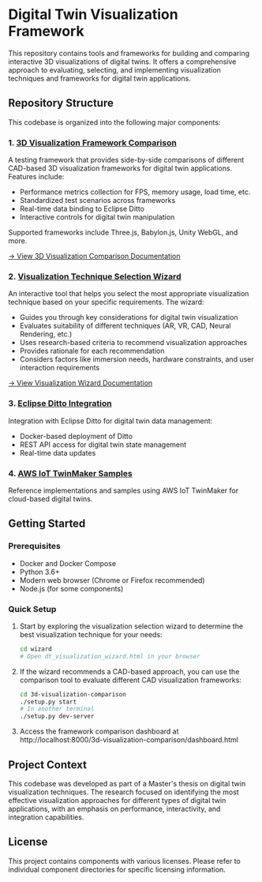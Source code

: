# Digital Twin Visualization Framework

This repository contains tools and frameworks for building and comparing interactive 3D visualizations of digital twins. It offers a comprehensive approach to evaluating, selecting, and implementing visualization techniques and frameworks for digital twin applications.

## Repository Structure

This codebase is organized into the following major components:

### 1. [3D Visualization Framework Comparison](./3d-visualization-comparison/README.md)

A testing framework that provides side-by-side comparisons of different CAD-based 3D visualization frameworks for digital twin applications. Features include:

- Performance metrics collection for FPS, memory usage, load time, etc.
- Standardized test scenarios across frameworks
- Real-time data binding to Eclipse Ditto
- Interactive controls for digital twin manipulation

Supported frameworks include Three.js, Babylon.js, Unity WebGL, and more.

[→ View 3D Visualization Comparison Documentation](./3d-visualization-comparison/README.md)

### 2. [Visualization Technique Selection Wizard](./wizard/README.md)

An interactive tool that helps you select the most appropriate visualization technique based on your specific requirements. The wizard:

- Guides you through key considerations for digital twin visualization
- Evaluates suitability of different techniques (AR, VR, CAD, Neural Rendering, etc.)
- Uses research-based criteria to recommend visualization approaches
- Provides rationale for each recommendation
- Considers factors like immersion needs, hardware constraints, and user interaction requirements

[→ View Visualization Wizard Documentation](./wizard/README.md)

### 3. [Eclipse Ditto Integration](./ditto-master)

Integration with Eclipse Ditto for digital twin data management:

- Docker-based deployment of Ditto
- REST API access for digital twin state management
- Real-time data updates

### 4. [AWS IoT TwinMaker Samples](./aws-iot-twinmaker-samples-main)

Reference implementations and samples using AWS IoT TwinMaker for cloud-based digital twins.

## Getting Started

### Prerequisites

- Docker and Docker Compose
- Python 3.6+
- Modern web browser (Chrome or Firefox recommended)
- Node.js (for some components)

### Quick Setup

1. Start by exploring the visualization selection wizard to determine the best visualization technique for your needs:
   ```bash
   cd wizard
   # Open dt_visualization_wizard.html in your browser
   ```

2. If the wizard recommends a CAD-based approach, you can use the comparison tool to evaluate different CAD visualization frameworks:
   ```bash
   cd 3d-visualization-comparison
   ./setup.py start
   # In another terminal
   ./setup.py dev-server
   ```

3. Access the framework comparison dashboard at http://localhost:8000/3d-visualization-comparison/dashboard.html

## Project Context

This codebase was developed as part of a Master's thesis on digital twin visualization techniques. The research focused on identifying the most effective visualization approaches for different types of digital twin applications, with an emphasis on performance, interactivity, and integration capabilities.

## License

This project contains components with various licenses. Please refer to individual component directories for specific licensing information.